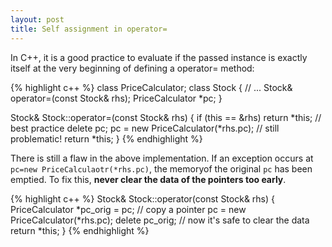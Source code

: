 ```yaml
---
layout: post
title: Self assignment in operator=
---
```

In C++, it is a good practice to evaluate if the passed instance is exactly itself at the very beginning of defining a operator= method:

{% highlight c++ %}
class PriceCalculator;
class Stock {
    // ...
    Stock& operator=(const Stock& rhs);
    PriceCalculator *pc;
}

Stock& Stock::operator=(const Stock& rhs) {
    if (this == &rhs) return *this;     // best practice
    delete pc;
    pc = new PriceCalculator(*rhs.pc);  // still problematic!
    return *this;
}
{% endhighlight %}

There is still a flaw in the above implementation. If an exception occurs at `pc=new PriceCalculaotr(*rhs.pc)`, the memoryof the original `pc` has been emptied. To fix this, **never clear the data of the pointers too early**.

{% highlight c++ %}
Stock& Stock::operator(const Stock& rhs) {
    PriceCalculator *pc_orig = pc;  // copy a pointer
    pc = new PriceCalculator(*rhs.pc);
    delete pc_orig;     // now it's safe to clear the data
    return *this;
}
{% endhighlight %}